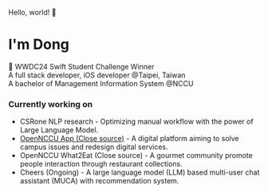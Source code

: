 
Hello, world! 👋

# I'm Dong

 WWDC24 Swift Student Challenge Winner \
A full stack developer, iOS developer @Taipei, Taiwan \
A bachelor of Management Information System @NCCU

### Currently working on

- CSRone NLP research - Optimizing manual workflow with the power of Large Language Model.
- [OpenNCCU App (Close source)](https://opennccu.com) - A digital platform aiming to solve campus issues and redesign digital services.
- OpenNCCU What2Eat (Close source) - A gourmet community promote people interaction through restaurant collections.
- Cheers (Ongoing) - A large language model (LLM) based multi-user chat assistant (MUCA) with recommendation system.
